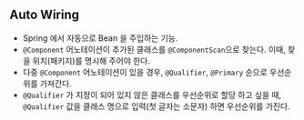 ## Auto Wiring

- Spring 에서 자동으로 Bean 을 주입하는 기능.
- `@Component` 어노테이션이 추가된 클래스를 `@ComponentScan`으로 찾는다. 이때, 찾을 위치(패키지)를 명시해 주어야 한다.
- 다중 `@Component` 어노테이션이 있을 경우, `@Qualifier`, `@Primary` 순으로 우선순위를 가져간다.
- `@Qualifier` 가 지정이 되어 있지 않은 클래스를 우선순위로 할당 하고 싶을 때, `@Qualifier` 값을 클래스 명으로 입력(첫 글자는 소문자) 하면 우선순위를 가진다.